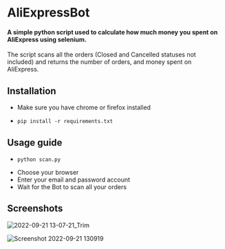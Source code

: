 # AliExpressBot
#### A simple python script used to calculate how much money you spent on AliExpress using selenium.  
The script scans all the orders (Closed and Cancelled statuses not included) and returns the number of orders, and money spent on AliExpress.  

## Installation
- Make sure you have chrome or firefox installed

-     pip install -r requirements.txt

## Usage guide
-     python scan.py
- Choose your browser
- Enter your email and password account
- Wait for the Bot to scan all your orders

## Screenshots
![2022-09-21 13-07-21_Trim](https://user-images.githubusercontent.com/68149162/191480383-00cb7454-f3c2-4b40-b73f-e1593f00f274.gif)

![Screenshot 2022-09-21 130919](https://user-images.githubusercontent.com/68149162/191479597-c966b002-f1f5-4531-9f36-95e0cfcc90ec.png)
